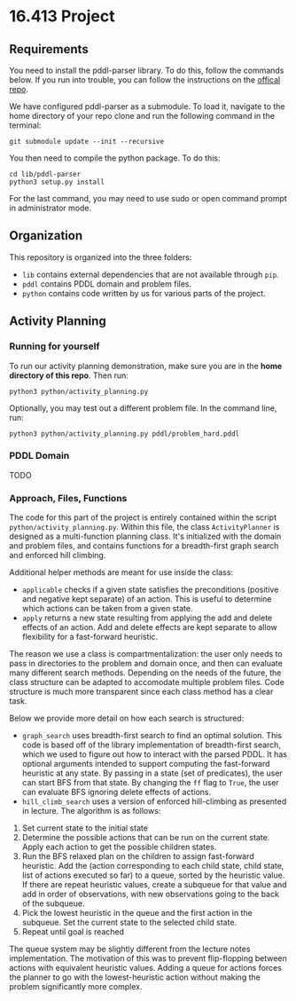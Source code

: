 # 16.413 Project

## Requirements
<!-- To make sure you have the right dependencies, run the following command in the home directory of this repository:
```
pip install -r python/requirements.txt
``` -->
You need to install the pddl-parser library. To do this, follow the commands below. If you run into trouble, you can follow the instructions on the [offical repo](https://github.com/pucrs-automated-planning/pddl-parser/tree/master). 

We have configured pddl-parser as a submodule. To load it, navigate to the home directory of your repo clone and run the following command in the terminal:
```
git submodule update --init --recursive
```

You then need to compile the python package. To do this:
```
cd lib/pddl-parser
python3 setup.py install
```
For the last command, you may need to use sudo or open command prompt in administrator mode.

## Organization
This repository is organized into the three folders:
* `lib` contains external dependencies that are not available through `pip`.
* `pddl` contains PDDL domain and problem files.
* `python` contains code written by us for various parts of the project.

## Activity Planning
### Running for yourself
To run our activity planning demonstration, make sure you are in the **home directory of this repo**. Then run:

```
python3 python/activity_planning.py
```

Optionally, you may test out a different problem file. In the command line, run:

```
python3 python/activity_planning.py pddl/problem_hard.pddl
```

### PDDL Domain
TODO

### Approach, Files, Functions
The code for this part of the project is entirely contained within the script ```python/activity_planning.py```. Within this file, the class ```ActivityPlanner``` is designed as a multi-function planning class. It's initialized with the domain and problem files, and contains functions for a breadth-first graph search and enforced hill climbing. 

Additional helper methods are meant for use inside the class:
* `applicable` checks if a given state satisfies the preconditions (positive and negative kept separate) of an action. This is useful to determine which actions can be taken from a given state.
* `apply` returns a new state resulting from applying the add and delete effects of an action. Add and delete effects are kept separate to allow flexibility for a fast-forward heuristic.

The reason we use a class is compartmentalization: the user only needs to pass in directories to the problem and domain once, and then can evaluate many different search methods. Depending on the needs of the future, the class structure can be adapted to accomodate multiple problem files. Code structure is much more transparent since each class method has a clear task.

Below we provide more detail on how each search is structured:
* `graph_search` uses breadth-first search to find an optimal solution. This code is based off of the library implementation of breadth-first search, which we used to figure out how to interact with the parsed PDDL. It has optional arguments intended to support computing the fast-forward heuristic at any state. By passing in a state (set of predicates), the user can start BFS from that state. By changing the `ff` flag to `True`, the user can evaluate BFS ignoring delete effects of actions.
* `hill_climb_search` uses a version of enforced hill-climbing as presented in lecture. The algorithm is as follows:
1. Set current state to the initial state
1. Determine the possible actions that can be run on the current state. Apply each action to get the possible children states.
1. Run the BFS relaxed plan on the children to assign fast-forward heuristic. Add the (action corresponding to each child state, child state, list of actions executed so far) to a queue, sorted by the heuristic value. If there are repeat heuristic values, create a subqueue for that value and add in order of observations, with new observations going to the back of the subqueue.
1. Pick the lowest heuristic in the queue and the first action in the subqueue. Set the current state to the selected child state.
1. Repeat until goal is reached

The queue system may be slightly different from the lecture notes implementation. The motivation of this was to prevent flip-flopping between actions with equivalent heuristic values. Adding a queue for actions forces the planner to go with the lowest-heuristic action without making the problem significantly more complex.
